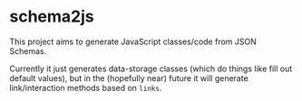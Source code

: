 # schema2js

This project aims to generate JavaScript classes/code from JSON Schemas.

Currently it just generates data-storage classes (which do things like fill out default values), but in the (hopefully near) future it will generate link/interaction methods based on `links`.
